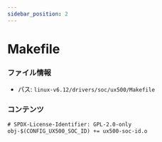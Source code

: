 ```yaml
---
sidebar_position: 2
---
```

# Makefile

### ファイル情報

- パス: `linux-v6.12/drivers/soc/ux500/Makefile`

### コンテンツ

```txt
# SPDX-License-Identifier: GPL-2.0-only
obj-$(CONFIG_UX500_SOC_ID) += ux500-soc-id.o

```
